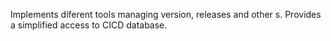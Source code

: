 Implements diferent tools managing version, releases and other s.
Provides a simplified access to CICD database.